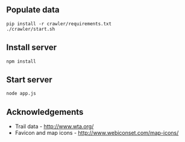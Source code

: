 ## Populate data

    pip install -r crawler/requirements.txt
    ./crawler/start.sh

## Install server

    npm install

## Start server

    node app.js

## Acknowledgements

* Trail data - http://www.wta.org/
* Favicon and map icons - http://www.webiconset.com/map-icons/
